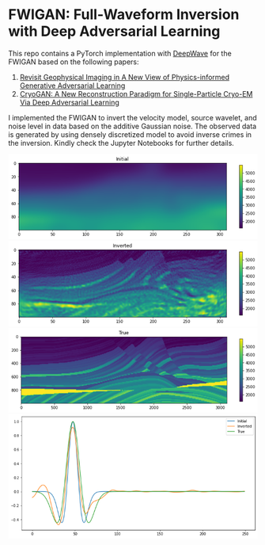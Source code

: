# FWIGAN: Full-Waveform Inversion with Deep Adversarial Learning

This repo contains a PyTorch implementation with [DeepWave](https://github.com/ar4/deepwave) for the FWIGAN based on the following papers:

1. [Revisit Geophysical Imaging in A New View of Physics-informed Generative Adversarial Learning](https://arxiv.org/abs/2109.11452)
2. [CryoGAN: A New Reconstruction Paradigm for Single-Particle Cryo-EM Via Deep Adversarial Learning](https://ieeexplore.ieee.org/document/9483649)

I implemented the FWIGAN to invert the velocity model, source wavelet, and noise level in data based on the additive Gaussian noise. The observed data is generated by using densely discretized model to avoid inverse crimes in the inversion. Kindly check the Jupyter Notebooks for further details.

![velocity](images/velocity.png)
![inverted](images/inverted.png)
![true](images/true.png)
![source](images/source.png)

